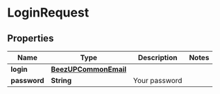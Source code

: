 
# LoginRequest

## Properties
Name | Type | Description | Notes
------------ | ------------- | ------------- | -------------
**login** | [**BeezUPCommonEmail**](BeezUPCommonEmail.md) |  | 
**password** | **String** | Your password | 



